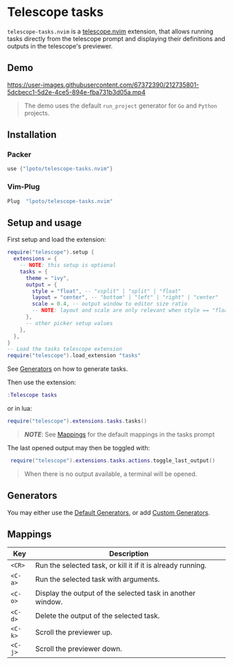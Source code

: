 # Telescope tasks

`telescope-tasks.nvim` is a [telescope.nvim](https://github.com/nvim-telescope/telescope.nvim) extension,
that allows running tasks directly from the telescope prompt and displaying their
definitions and outputs in the telescope's previewer.

## Demo

https://user-images.githubusercontent.com/67372390/212735801-5dcbecc1-5d2e-4ce5-894e-fba731b3d05a.mp4

> The demo uses the default `run_project` generator for `Go` and `Python` projects.

## Installation

### Packer

```lua
use {"lpoto/telescope-tasks.nvim"}
```

### Vim-Plug

```lua
Plug  "lpoto/telescope-tasks.nvim"
```

## Setup and usage

First setup and load the extension:

```lua
require("telescope").setup {
  extensions = {
    -- NOTE: this setup is optional
    tasks = {
      theme = "ivy",
      output = {
        style = "float", -- "vsplit" | "split" | "float"
        layout = "center", -- "bottom" | "left" | "right" | "center"
        scale = 0.4, -- output window to editor size ratio
        -- NOTE: layout and scale are only relevant when style == "float"
      },
      -- other picker setup values
    },
  },
}
-- Load the tasks telescope extension
require("telescope").load_extension "tasks"
```

See [Generators](#generators) on how to generate tasks.

Then use the extension:

```lua
:Telescope tasks
```

or in lua:

```lua
require("telescope").extensions.tasks.tasks()
```

> **_NOTE_**: See [Mappings](#mappings) for the default mappings in the tasks prompt

The last opened output may then be toggled with:

```lua
 require("telescope").extensions.tasks.actions.toggle_last_output()
```

> When there is no output available, a terminal will be opened.

## Generators

You may either use the [Default Generators](./DEFAULT_GENERATORS.md), or add [Custom Generators](./CUSTOM_GENERATORS.md).

## Mappings

| Key     | Description                                                 |
| ------- | ----------------------------------------------------------- |
| `<CR>`  | Run the selected task, or kill it if it is already running. |
| `<C-a>` | Run the selected task with arguments.                       |
| `<C-o>` | Display the output of the selected task in another window.  |
| `<C-d>` | Delete the output of the selected task.                     |
| `<C-k>` | Scroll the previewer up.                                    |
| `<C-j>` | Scroll the previewer down.                                  |
